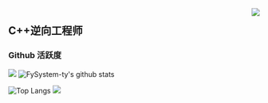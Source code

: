 <img align="right" src="https://count.getloli.com/get/@:FySystem-ty?theme=rule34">

## C++逆向工程师

### Github 活跃度

[![](https://activity-graph.herokuapp.com/graph?username=FySystem-ty&theme=dracula)](https://github.com/ashutosh00710/github-readme-activity-graph)
![FySystem-ty's github stats](https://github-readme-stats.vercel.app/api?username=FySystem-ty&show_icons=true&theme=vue)

![Top Langs](https://github-readme-stats.vercel.app/api/top-langs/?username=FySystem-ty)
![](https://github-readme-stats.vercel.app/api/top-langs/?username=FySystem-ty&layout=compact&langs_count=6)